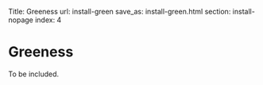 Title: Greeness
url: install-green
save_as: install-green.html
section: install-nopage
index: 4

# Greeness

To be included.
